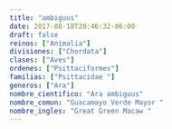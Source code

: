 ```yaml
---
title: "ambiguus"
date: 2017-08-18T20:46:32-06:00
draft: false
reinos: ["Animalia"]
divisiones: ["Chordata"]
clases: ["Aves"]
ordenes: ["Psittaciformes"]
familias: ["Psittacidae "]
generos: ["Ara"]
nombre_cientifico: "Ara ambiguus"
nombre_comun: "Guacamayo Verde Mayor "
nombre_ingles: "Great Green Macaw "
---
```

